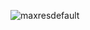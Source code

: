 ![maxresdefault](https://user-images.githubusercontent.com/106756822/200360897-c5806c7b-619e-4060-a473-a9deffb826f2.jpg)


